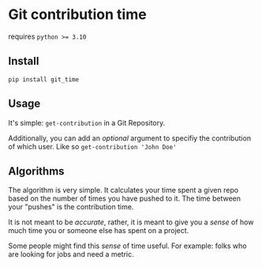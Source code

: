 # Git contribution time

requires `python >= 3.10`

## Install
`pip install git_time`

## Usage
It's simple: `get-contribution` in a Git Repository.

Additionally, you can add an *optional* argument to specifiy the contribution of which user. Like so `get-contribution 'John Doe'` 

## Algorithms
The algorithm is very simple. It calculates your time spent a given repo based on the number of times you have pushed to it.
The time between your "pushes" is the contribution time.

It is not meant to be *accurate*, rather, it is meant to give you a *sense* of how much time you or someone else has spent on a project.

Some people might find this *sense* of time useful. 
For example: folks who are looking for jobs and need a metric.

